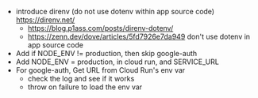 - introduce direnv (do not use dotenv within app source code) https://direnv.net/
  - https://blog.p1ass.com/posts/direnv-dotenv/
  - https://zenn.dev/dove/articles/5fd7926e7da949 don't use dotenv in app source code
- Add if NODE_ENV != production, then skip google-auth
- Add NODE_ENV = production, in cloud run, and SERVICE_URL
- For google-auth, Get URL from Cloud Run's env var
  - check the log and see if it works
  - throw on failure to load the env var
